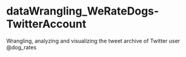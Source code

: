 # dataWrangling_WeRateDogs-TwitterAccount
Wrangling, analyzing and visualizing the tweet archive of Twitter user @dog_rates 
